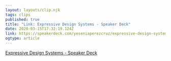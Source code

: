 ```yaml
---
layout: layouts/clip.njk 
tags: clips 
published: true 
title: "Link: Expressive Design Systems - Speaker Deck" 
date: 2020-03-15T17:32:19.124Z 
link: https://speakerdeck.com/yeseniaperezcruz/expressive-design-systems 
ogtype: article 
---
```

[Expressive Design Systems - Speaker Deck](https://speakerdeck.com/yeseniaperezcruz/expressive-design-systems) 
